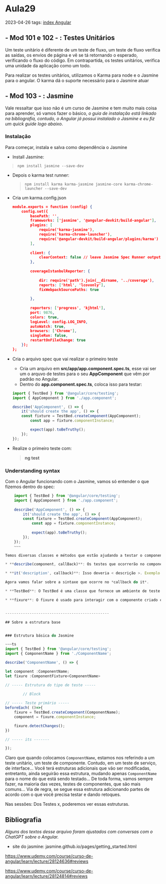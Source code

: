 # Aula29
2023-04-26
tags: [index Angular](../index%20Angular.md)

## - Mod 101 e 102 - : Testes Unitários

Um teste unitário é diferente de um teste de fluxo, um teste de fluxo verifica as saídas, os envios de página e vê se tá retornando o esperado, verificando o fluxo do código. Em contrapartida, os testes unitários, verifica uma unidade da aplicação como um todo.

Para realizar os testes unitários, utilizamos o Karma para node e o Jasmine para o angular. O karma dá o suporte necessário para o Jasmine atuar

## - Mod 103 - : Jasmine

Vale ressaltar que isso não é um curso de Jasmine e tem muito mais coisa para aprender, só vamos fazer o básico, *o guia de instalação está linkado na bibliografia, contudo, o Angular já possuí instalado o Jasmine  e eu fiz um quick guide logo abaixo*.

### Instalação

Para começar, instala e salva como dependência o Jasmine

*  Install Jasmine:
  > `npm install jasmine --save-dev`

-   Depois o karma test runner:  
	>`npm install karma karma-jasmine jasmine-core karma-chrome-launcher --save-dev`

- Cria um karma.config.json
	~~~json
	module.exports = function (config) {
		config.set({
			basePath: '',
			frameworks: ['jasmine', '@angular-devkit/build-angular'],
			plugins: [
				require('karma-jasmine'),
				require('karma-chrome-launcher'),
				require('@angular-devkit/build-angular/plugins/karma')
			],
			
			client: {
				clearContext: false // leave Jasmine Spec Runner output visible in browser
			},
			
			coverageIstanbulReporter: {
				
				dir: require('path').join(__dirname, '../coverage'),
				reports: ['html', 'lcovonly'],
				fixWebpackSourcePaths: true
			
			},
			
			reporters: ['progress', 'kjhtml'],
			port: 9876,
			colors: true,
			logLevel: config.LOG_INFO,
			autoWatch: true,
			browsers: ['Chrome'],
			singleRun: false,
			restartOnFileChange: true
		});
	};
	~~~

* Cria o arquivo spec que vai realizar o primeiro teste
	
	-   Cria um arquivo em **src/app/app.component.spec.ts**, esse vai ser um o arquvo de testes para o seu **AppComponent** que vêm por padrão no Angular.
	-   Dentro do **app.component.spec.ts**, coloca isso para testar:
	~~~ts
	import { TestBed } from '@angular/core/testing';
	import { AppComponent } from './app.component';
	
	describe('AppComponent', () => { 
		it('should create the app', () => { 
	    const fixture = TestBed.createComponent(AppComponent);
			const app = fixture.componentInstance;
	
			expect(app).toBeTruthy();   
		}); 
	});
	~~~

* Realize o primeiro teste com:
	> **ng test**

### Understanding syntax

Com o Angular funcionando com o Jasmine, vamos só entender o que fizemos dentro do spec:

~~~ts
	import { TestBed } from '@angular/core/testing';
	import { AppComponent } from './app.component';
	
	describe('AppComponent', () => { 
		it('should create the app', () => { 
	    const fixture = TestBed.createComponent(AppComponent);
			const app = fixture.componentInstance;
	
			expect(app).toBeTruthy();   
		}); 
	});
	~~~

Temos diversas classes e métodos que estão ajudando a testar o componente e vamos ir entendendo a sintaxe do Jasmine aos poucos. Começando pelo describe e o it:

* **describe(component, callBack)**: Os testes que ocorrerão no component por meio do callBack;

* **it('description', callback)**: Isso deveria < descrição >. Exemplo: it(O AppComponent) deveria ser criado(description) sendo o Call back os testes que serão feitos. É importante manter a lógica para ficar intuitivo no console;

Agora vamos falar sobre a sintaxe que ocorre no *callback do it*.

* **TestBed**: O TestBed é uma classe que fornece um ambiente de teste para o código que está sendo testado, é possível criar e configurar módulos de teste, criar componentes e serviços, bem como criar instâncias do componente para serem testados. *Com isso podemos criar testes que simulam a interação do usuário com o aplicativo*, testar o fluxo de dados entre componentes e serviços e garantir que o aplicativo se comporte de forma previsível em diferentes situações. - **Um ambientador** -

* **fixure**: O fixure é usado para interagir com o componente criado e com seu template, para testar se o comportamento do componente está correto. Criamos um template, uma interface, do Componente para podermos fazer testes, ***Não é uma instância, é a interface do componente***, o app é a instância.


-----------------------------------------------

## Sobre a estrutura base


### Estrutura básica do Jasmine

~~~ts
import { TestBed } from '@angular/core/testing';
import { ComponentName } from './ComponentName';

describe('ComponentName', () => { 

let component :ComponentName;
let fixure :ComponentFixture<ComponentName>

// ----- Estrutura do tipo de teste -----
		
		// Block

// ----- Teste primário -----
beforeEach( ()=>{
	fixure = TestBed.createComponent(ComponentName);
	component = fixure.componentInstance;

	fixure.detectChanges();
})

// ----- its -------

});
~~~

Claro que quando colocamos `ComponentName`, estamos nos referindo a um teste unitário, um teste de componente. Contudo, em um teste de serviço, de interface... Você terá estruturas adicionais que vão ser modificadas, entretanto, ainda seguirão essa estrutura, mudando apenas `ComponentName` para o nome do que está sendo testado... De toda forma, vamos sempre fazer, na maioria das vezes, testes de componentes, que são mais comuns... Via de regra, se segue essa estrutura adicionando partes de acordo com o que você precisa testar e dando retoques.

Nas sessões: Dos Testes x, poderemos ver essas estruturas.

## Bibliografia

_Alguns dos textos desse arquivo foram ajustados com conversas com o ChatGPT sobre o Angular._

* site do jasmine:  jasmine.github.io/pages/getting_started.html

https://www.udemy.com/course/curso-de-angular/learn/lecture/28124636#reviews

https://www.udemy.com/course/curso-de-angular/learn/lecture/28124814#reviews
